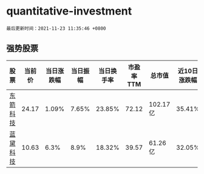# quantitative-investment

`最后更新时间：2021-11-23 11:35:46 +0800`

## 强势股票

|股票|当前价|当日涨跌幅|当日振幅|当日换手率|市盈率TTM|总市值|近10日涨跌幅|
|----|----|----|----|----|----|----|----|
|[东箭科技](https://xueqiu.com/S/SZ300978)|24.17|1.09%|7.65%|23.85%|72.12|102.17亿|35.41%|
|[蓝黛科技](https://xueqiu.com/S/SZ002765)|10.63|6.3%|8.9%|18.32%|39.57|61.26亿|32.05%|
